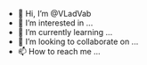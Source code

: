 - 👋 Hi, I’m @VLadVab
- 👀 I’m interested in ...
- 🌱 I’m currently learning ...
- 💞️ I’m looking to collaborate on ...
- 📫 How to reach me ...

<!---
VLadVab/VLadVab is a ✨ special ✨ repository because its `README.md` (this file) appears on your GitHub profile.
You can click the Preview link to take a look at your changes.
--->
